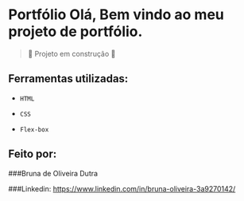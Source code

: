 
# Portfólio Olá, Bem vindo ao meu projeto de portfólio.

> :construction: Projeto em construção :construction:

## Ferramentas utilizadas:

- ``HTML``

- ``CSS``

- ``Flex-box``

## Feito por:

###Bruna de Oliveira Dutra

###Linkedin:
https://www.linkedin.com/in/bruna-oliveira-3a9270142/
